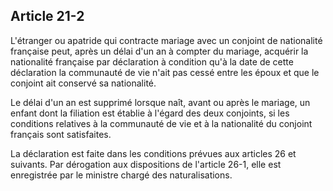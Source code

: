 Article 21-2
----
L'étranger ou apatride qui contracte mariage avec un conjoint de nationalité
française peut, après un délai d'un an à compter du mariage, acquérir la
nationalité française par déclaration à condition qu'à la date de cette
déclaration la communauté de vie n'ait pas cessé entre les époux et que le
conjoint ait conservé sa nationalité.

Le délai d'un an est supprimé lorsque naît, avant ou après le mariage, un enfant
dont la filiation est établie à l'égard des deux conjoints, si les conditions
relatives à la communauté de vie et à la nationalité du conjoint français sont
satisfaites.

La déclaration est faite dans les conditions prévues aux articles 26 et
suivants. Par dérogation aux dispositions de l'article 26-1, elle est
enregistrée par le ministre chargé des naturalisations.

